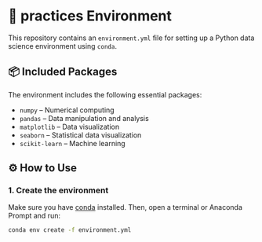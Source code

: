 # 🧪 practices Environment

This repository contains an `environment.yml` file for setting up a Python data science environment using `conda`.

## 📦 Included Packages

The environment includes the following essential packages:

- `numpy` – Numerical computing
- `pandas` – Data manipulation and analysis
- `matplotlib` – Data visualization
- `seaborn` – Statistical data visualization
- `scikit-learn` – Machine learning

## ⚙️ How to Use

### 1. Create the environment

Make sure you have [conda](https://docs.conda.io/en/latest/) installed. Then, open a terminal or Anaconda Prompt and run:

```bash
conda env create -f environment.yml
